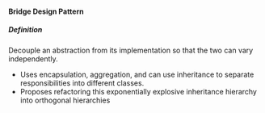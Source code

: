 #### Bridge Design Pattern

##### Definition

Decouple an abstraction from its implementation so that the two can vary independently.

* Uses encapsulation, aggregation, and can use inheritance to separate responsibilities into different classes.
* Proposes refactoring this exponentially explosive inheritance hierarchy into orthogonal hierarchies